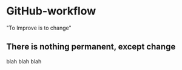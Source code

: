 # GitHub-workflow
"To Improve is to change"
## There is nothing permanent, except change
blah blah blah